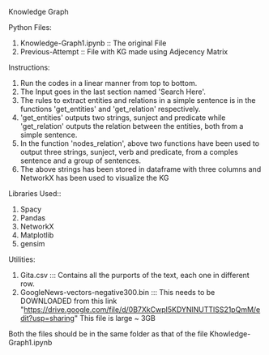 Knowledge Graph


Python Files:
1. Knowledge-Graph1.ipynb :: The original File
2. Previous-Attempt :: File with KG made using Adjecency Matrix

Instructions:
1. Run the codes in a linear manner from top to bottom.
2. The Input goes in the last section named 'Search Here'.
3. The rules to extract entities and relations in a simple sentence is in the functions 'get_entities' and 'get_relation' respectively.
4. 'get_entities' outputs two strings, sunject and predicate while 'get_relation' outputs the relation between the entities, both from a simple sentence.
5. In the function 'nodes_relation', above two functions have been used to output three strings, sunject, verb and predicate, from a comples sentence and a group of sentences.
6. The above strings has been stored in dataframe with three columns and NetworkX has been used to visualize the KG

Libraries Used::
1. Spacy
2. Pandas
3. NetworkX
4. Matplotlib
5. gensim


Utilities:
1. Gita.csv ::: Contains all the purports of the text, each one in different row.
2. GoogleNews-vectors-negative300.bin  ::: This needs to be DOWNLOADED from this link "https://drive.google.com/file/d/0B7XkCwpI5KDYNlNUTTlSS21pQmM/edit?usp=sharing"
This file is large ~ 3GB 

Both the files should be in the same folder as that of the file Khowledge-Graph1.ipynb


